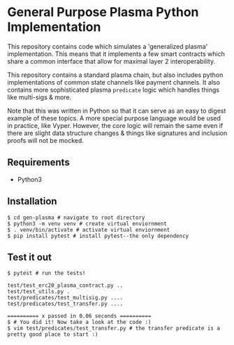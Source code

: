 # General Purpose Plasma Python Implementation
This repository contains code which simulates a 'generalized plasma' implementation. This means that
it implements a few smart contracts which share a common interface that allow for maximal layer 2 interoperability.

This repository contains a standard plasma chain, but also includes python implementations of common state channels like
payment channels. It also contains more sophisticated plasma `predicate` logic which handles things like multi-sigs & more.

Note that this was written in Python so that it can serve as an easy to digest example of these topics. A more special purpose
language would be used in practice, like Vyper. However, the core logic will remain the same even if there are slight data structure
changes & things like signatures and inclusion proofs will not be mocked.

## Requirements
- Python3

## Installation
```
$ cd gen-plasma # navigate to root directory
$ python3 -m venv venv # create virtual enviornment
$ . venv/bin/activate # activate virtual enviornment
$ pip install pytest # install pytest--the only dependency
```

## Test it out
```
$ pytest # run the tests!

test/test_erc20_plasma_contract.py ..
test/test_utils.py .                 
test/predicates/test_multisig.py ....
test/predicates/test_transfer.py ....

========== x passed in 0.06 seconds ==========
$ # You did it! Now take a look at the code :)
$ vim test/predicates/test_transfer.py # the transfer predicate is a pretty good place to start :)
```

